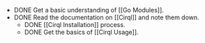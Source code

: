 - DONE Get a basic understanding of [[Go Modules]].
- DONE Read the documentation on [[Cirql]] and note them down.
	- DONE [[Cirql Installation]] process.
	- DONE Get the basics of [[Cirql Usage]].